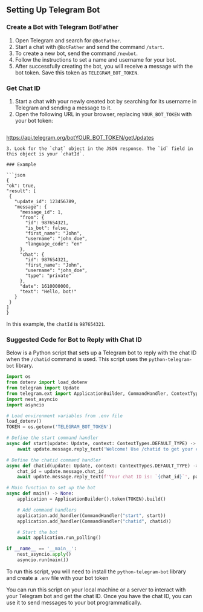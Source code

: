 ## Setting Up Telegram Bot

### Create a Bot with Telegram BotFather

1. Open Telegram and search for `@BotFather`.
2. Start a chat with `@BotFather` and send the command `/start`.
3. To create a new bot, send the command `/newbot`.
4. Follow the instructions to set a name and username for your bot.
5. After successfully creating the bot, you will receive a message with the bot token. Save this token as `TELEGRAM_BOT_TOKEN`.

### Get Chat ID

1. Start a chat with your newly created bot by searching for its username in Telegram and sending a message to it.
2. Open the following URL in your browser, replacing `YOUR_BOT_TOKEN` with your bot token:
   ```
https://api.telegram.org/botYOUR_BOT_TOKEN/getUpdates
   ```
3. Look for the `chat` object in the JSON response. The `id` field in this object is your `chatId`.

### Example

```json
{
  "ok": true,
  "result": [
    {
      "update_id": 123456789,
      "message": {
        "message_id": 1,
        "from": {
          "id": 987654321,
          "is_bot": false,
          "first_name": "John",
          "username": "john_doe",
          "language_code": "en"
        },
        "chat": {
          "id": 987654321,
          "first_name": "John",
          "username": "john_doe",
          "type": "private"
        },
        "date": 1610000000,
        "text": "Hello, bot!"
      }
    }
  ]
}
```

In this example, the `chatId` is `987654321`.

### Suggested Code for Bot to Reply with Chat ID

Below is a Python script that sets up a Telegram bot to reply with the chat ID when the `/chatid` command is used. This script uses the `python-telegram-bot` library.

```python
import os
from dotenv import load_dotenv
from telegram import Update
from telegram.ext import ApplicationBuilder, CommandHandler, ContextTypes
import nest_asyncio
import asyncio

# Load environment variables from .env file
load_dotenv()
TOKEN = os.getenv('TELEGRAM_BOT_TOKEN')

# Define the start command handler
async def start(update: Update, context: ContextTypes.DEFAULT_TYPE) -> None:
    await update.message.reply_text('Welcome! Use /chatid to get your chat ID.')

# Define the chatid command handler
async def chatid(update: Update, context: ContextTypes.DEFAULT_TYPE) -> None:
    chat_id = update.message.chat_id
    await update.message.reply_text(f'Your chat ID is: `{chat_id}`', parse_mode="MarkdownV2")

# Main function to set up the bot
async def main() -> None:
    application = ApplicationBuilder().token(TOKEN).build()

    # Add command handlers
    application.add_handler(CommandHandler("start", start))
    application.add_handler(CommandHandler("chatid", chatid))

    # Start the bot
    await application.run_polling()

if __name__ == '__main__':
    nest_asyncio.apply()
    asyncio.run(main())
```

To run this script, you will need to install the `python-telegram-bot` library and create a `.env` file with your bot token

You can run this script on your local machine or a server to interact with your Telegram bot and get the chat ID. Once you have the chat ID, you can use it to send messages to your bot programmatically.